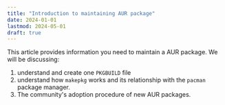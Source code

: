 ```yaml
---
title: "Introduction to maintaining AUR package"
date: 2024-01-01
lastmod: 2024-05-01
draft: true
---
```


This article provides information you need to maintain a AUR package. We will be discussing:
1. understand and create one `PKGBUILD` file
2. understand how `makepkg` works and its relationship with the `pacman` package manager.
3. The community's adoption procedure of new AUR packages.

